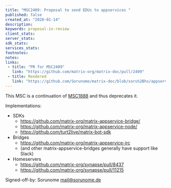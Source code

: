 ```yaml
---
title: "MSC2409: Proposal to send EDUs to appservices "
published: false
created_at: "2020-01-14"
description:
keywords: proposal-in-review
client_stats:
server_stats:
sdk_stats:
services_stats:
footnotes:
notes:
links:
 - title: "PR for MSC2409"
   link: "https://github.com/matrix-org/matrix-doc/pull/2409"
 - title: Rendered
   link: "https://github.com/Sorunome/matrix-doc/blob/soru%2Bhs/appservice-edus/proposals/2409-appservice-edus.md"
---
```


This MSC is a continuation of [MSC1888](https://github.com/matrix-org/matrix-doc/pull/1888) and thus deprecates it.

Implementations:
- SDKs
  - https://github.com/matrix-org/matrix-appservice-bridge/
  - https://github.com/matrix-org/matrix-appservice-node/
  - https://github.com/turt2live/matrix-bot-sdk
- Bridges
  - https://github.com/matrix-org/matrix-appservice-irc
  - (and other matrix-appservice-bridges generally have support like Slack)
- Homeservers
  - https://github.com/matrix-org/synapse/pull/8437
  - https://github.com/matrix-org/synapse/pull/11215

Signed-off-by: Sorunome <mail@sorunome.de>
